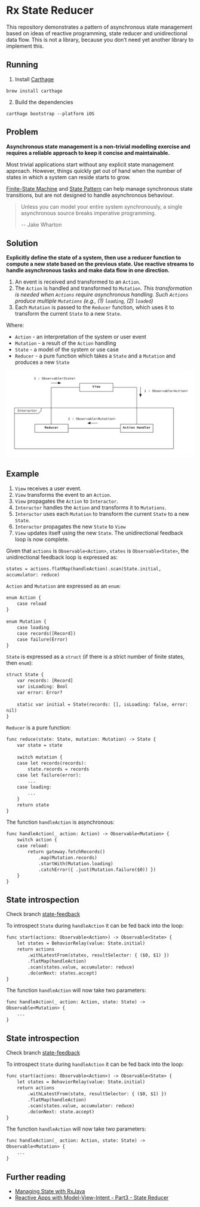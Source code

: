 # Rx State Reducer

This repository demonstrates a pattern of asynchronous state management based on ideas of reactive programming, state reducer and unidirectional data flow. This is not a library, because you don’t need yet another library to implement this. 

## Running

1) Install [Carthage](https://github.com/Carthage/Carthage)
```
brew install carthage
```

2) Build the dependencies
```
carthage bootstrap --platform iOS
```

## Problem

**Asynchronous state management is a non-trivial modelling exercise and requires a reliable approach to keep it concise and maintainable.**

Most trivial applications start without any explicit state management approach. However, things quickly get out of hand when the number of states in which a system can reside starts to grow.

[Finite-State Machine](https://en.wikipedia.org/wiki/Finite-state_machine) and [State Pattern](https://en.wikipedia.org/wiki/State_pattern) can help manage synchronous state transitions, but are not designed to handle asynchronous behaviour.   

> Unless you can model your entire system synchronously, a single asynchronous source breaks imperative programming.
>
> -- Jake Wharton

## Solution

**Explicitly define the state of a system, then use a reducer function to compute a new state based on the previous state. Use reactive streams to handle asynchronous tasks and make data flow in one direction.**

1. An event is received and transformed to an `Action`.
2. The `Action` is handled and transformed to `Mutation`. _This transformation is needed when `Actions` require asynchronous handling. Such `Actions` produce multiple `Mutations` (e.g., (1) `loading`, (2) `loaded`)_
3. Each `Mutation` is passed to the `Reducer` function, which uses it to transform the current `State` to a new `State`.  

Where:

- `Action` - an interpretation of the system or user event  
- `Mutation` - a result of the `Action` handling  
- `State` - a model of the system or use case  
- `Reducer` - a pure function which takes a `State` and a `Mutation` and produces a new `State`

![](./UnidirectionalFlow.png)

## Example

1. `View` receives a user event.
2. `View` transforms the event to an `Action`.
3. `View` propagates the `Action` to `Interactor`.
4. `Interactor` handles the `Action` and transforms it to `Mutations`.
5. `Interactor` uses each `Mutation` to transform the current `State` to a new `State`.
6. `Interactor` propagates the new `State` to `View`
7. `View` updates itself using the new `State`. The unidirectional feedback loop is now complete.

Given that `actions` is `Observable<Action>`, `states` is `Observable<State>`, the unidirectional feedback loop is expressed as:

```
states = actions.flatMap(handleAction).scan(State.initial, accumulator: reduce)
```

`Action` and `Mutation` are expressed as an `enum`:
```
enum Action {
    case reload
}

enum Mutation {
    case loading
    case records([Record])
    case failure(Error)
}
```

`State` is expressed as a `struct` (if there is a strict number of finite states, then `enum`):
```
struct State {
    var records: [Record]
    var isLoading: Bool
    var error: Error?

    static var initial = State(records: [], isLoading: false, error: nil)
}
```

`Reducer` is a pure function:
```
func reduce(state: State, mutation: Mutation) -> State {
    var state = state
    
    switch mutation {
    case let records(records):
        state.records = records
    case let failure(error):
        ...
    case loading:
        ...
    }
    return state
}
```

The function `handleAction` is asynchronous:
```
func handleAction(_ action: Action) -> Observable<Mutation> {
    switch action {
    case reload:
        return gateway.fetchRecords()
            .map(Mutation.records)
            .startWith(Mutation.loading)
            .catchError({ .just(Mutation.failure($0)) })
    }
}
```

## State introspection
Check branch [state-feedback](https://github.com/vadimtrifonov/RxStateReducer/tree/state-feedback)

To introspect `State` during `handleAction` it can be fed back into the loop:
```
func start(actions: Observable<Action>) -> Observable<State> {
    let states = BehaviorRelay(value: State.initial)
    return actions
        .withLatestFrom(states, resultSelector: { ($0, $1) })
        .flatMap(handleAction)
        .scan(states.value, accumulator: reduce)
        .do(onNext: states.accept)
}
```

The function `handleAction` will now take two parameters:
```
func handleAction(_ action: Action, state: State) -> Observable<Mutation> {
    ...
}
```

## State introspection
Check branch [state-feedback](https://github.com/vadimtrifonov/RxStateReducer/tree/state-feedback)

To introspect `State` during `handleAction` it can be fed back into the loop:
```
func start(actions: Observable<Action>) -> Observable<State> {
    let states = BehaviorRelay(value: State.initial)
    return actions
        .withLatestFrom(state, resultSelector: { ($0, $1) })
        .flatMap(handleAction)
        .scan(states.value, accumulator: reduce)
        .do(onNext: state.accept)
}
```

The function `handleAction` will now take two parameters:
```
func handleAction(_ action: Action, state: State) -> Observable<Mutation> {
    ...
}
```

## Further reading

* [Managing State with RxJava](https://www.youtube.com/watch?v=0IKHxjkgop4)
* [Reactive Apps with Model-View-Intent - Part3 - State Reducer](http://hannesdorfmann.com/android/mosby3-mvi-3)
